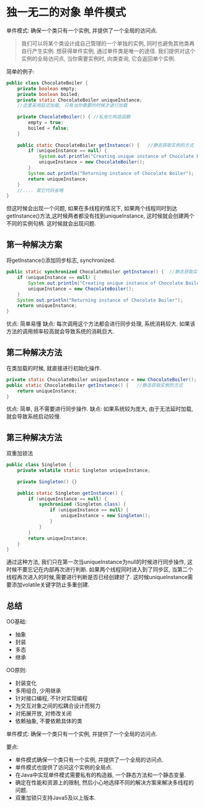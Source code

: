 # 独一无二的对象 单件模式
单件模式: 确保一个类只有一个实例, 并提供了一个全局的访问点.
> 我们可以将某个类设计成自己管理的一个单独的实例, 同时也避免其他类再自行产生实例. 想获得单件实例, 通过单件类是唯一的途径.
> 我们提供对这个实例的全局访问点, 当你需要实例时, 向类查询, 它会返回单个实例.

简单的例子:

```java
public class ChocolateBoiler {
	private boolean empty;
	private boolean boiled;
	private static ChocolateBoiler uniqueInstance;
    //这里采用延迟加载, 只有当你需要的时候才进行加载
  
	private ChocolateBoiler() {	//私有化构造函数
		empty = true;
		boiled = false;
	}
  
	public static ChocolateBoiler getInstance() {	//静态获取实例的方式
		if (uniqueInstance == null) {
			System.out.println("Creating unique instance of Chocolate Boiler");
			uniqueInstance = new ChocolateBoiler();
		}
		System.out.println("Returning instance of Chocolate Boiler");
		return uniqueInstance;
	}
	//.... 其它代码省略
}
```

但这时候会出现一个问题, 如果在多线程的情况下, 如果两个线程同时到达getInstance()方法,这时候两者都没有找到uniqueInstance, 这时候就会创建两个不同的实例句柄. 这时候就会出现问题.

## 第一种解决方案
将getInstance()添加同步标志, synchronized.

```java
public static synchronized ChocolateBoiler getInstance() {	//静态获取实例的方式
    if (uniqueInstance == null) {
        System.out.println("Creating unique instance of Chocolate Boiler");
        uniqueInstance = new ChocolateBoiler();
    }
    System.out.println("Returning instance of Chocolate Boiler");
    return uniqueInstance;
}
```

优点: 简单易懂
缺点: 每次调用这个方法都会进行同步处理, 系统消耗较大. 如果该方法的调用频率较高就会导致系统的消耗巨大.

## 第二种解决方法
在类加载的时候, 就直接进行初始化操作.

```java
private static ChocolateBoiler uniqueInstance = new ChocolateBoiler();
public static ChocolateBoiler getInstance() {	//静态获取实例的方式
    return uniqueInstance;
}
```

优点: 简单, 且不需要进行同步操作.
缺点: 如果系统较为庞大, 由于无法延时加载, 就会导致系统启动较慢.
## 第三种解决方法
双重加锁法

```java
public class Singleton {
	private volatile static Singleton uniqueInstance;
 
	private Singleton() {}
 
	public static Singleton getInstance() {
		if (uniqueInstance == null) {
			synchronized (Singleton.class) {
				if (uniqueInstance == null) {
					uniqueInstance = new Singleton();
				}
			}
		}
		return uniqueInstance;
	}
}
```

通过这种方法, 我们只在第一次当uniqueInstance为null的时候进行同步操作, 这时候不要忘记在内部再次进行判断. 如果两个线程同时进入到了同步区, 当第二个线程再次进入的时候,需要进行判断是否已经创建好了. 这时候uniqueInstance需要添加volatile关键字防止多重创建.


## 总结
OO基础:
+ 抽象
+ 封装
+ 多态
+ 继承

OO原则:
+ 封装变化
+ 多用组合, 少用继承
+ 针对接口编程, 不针对实现编程
+ 为交互对象之间的松耦合设计而努力
+ 对拓展开放, 对修改关闭
+ 依赖抽象, 不要依赖具体的类

单件模式: 确保一个类只有一个实例, 并提供了一个全局的访问点.

要点:
+ 单件模式确保一个类只有一个实例, 并提供了一个全局的访问点.
+ 单件模式也提供了访问这个实例的全局点.
+ 在Java中实现单件模式需要私有的构造器, 一个静态方法和一个静态变量.
+ 确定在性能和资源上的限制, 然后小心地选择不同的解决方案来解决多线程的问题.
+ 双重加锁只支持Java5及以上版本.

